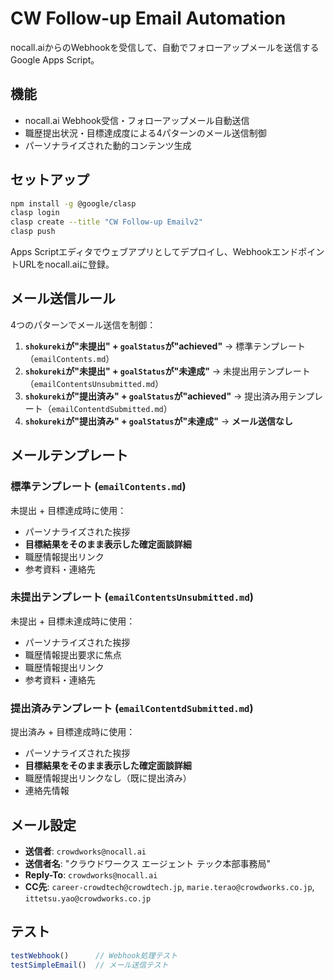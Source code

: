 # CW Follow-up Email Automation

nocall.aiからのWebhookを受信して、自動でフォローアップメールを送信するGoogle Apps Script。

## 機能

- nocall.ai Webhook受信・フォローアップメール自動送信
- 職歴提出状況・目標達成度による4パターンのメール送信制御
- パーソナライズされた動的コンテンツ生成

## セットアップ

```bash
npm install -g @google/clasp
clasp login
clasp create --title "CW Follow-up Emailv2"
clasp push
```

Apps Scriptエディタでウェブアプリとしてデプロイし、WebhookエンドポイントURLをnocall.aiに登録。

## メール送信ルール

4つのパターンでメール送信を制御：

1. **`shokureki`が"未提出" + `goalStatus`が"achieved"** → 標準テンプレート（`emailContents.md`）
2. **`shokureki`が"未提出" + `goalStatus`が"未達成"** → 未提出用テンプレート（`emailContentsUnsubmitted.md`）
3. **`shokureki`が"提出済み" + `goalStatus`が"achieved"** → 提出済み用テンプレート（`emailContentdSubmitted.md`）
4. **`shokureki`が"提出済み" + `goalStatus`が"未達成"** → **メール送信なし**

## メールテンプレート

### 標準テンプレート (`emailContents.md`)
未提出 + 目標達成時に使用：
- パーソナライズされた挨拶
- **目標結果をそのまま表示した確定面談詳細**
- 職歴情報提出リンク
- 参考資料・連絡先

### 未提出テンプレート (`emailContentsUnsubmitted.md`)
未提出 + 目標未達成時に使用：
- パーソナライズされた挨拶
- 職歴情報提出要求に焦点
- 職歴情報提出リンク
- 参考資料・連絡先

### 提出済みテンプレート (`emailContentdSubmitted.md`)
提出済み + 目標達成時に使用：
- パーソナライズされた挨拶
- **目標結果をそのまま表示した確定面談詳細**
- 職歴情報提出リンクなし（既に提出済み）
- 連絡先情報

## メール設定

- **送信者**: `crowdworks@nocall.ai`
- **送信者名**: "クラウドワークス エージェント テック本部事務局"
- **Reply-To**: `crowdworks@nocall.ai`
- **CC先**: `career-crowdtech@crowdtech.jp`, `marie.terao@crowdworks.co.jp`, `ittetsu.yao@crowdworks.co.jp`

## テスト

```javascript
testWebhook()      // Webhook処理テスト
testSimpleEmail()  // メール送信テスト
```